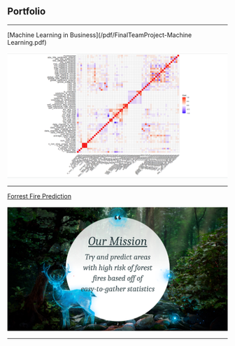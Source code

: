 ## Portfolio

---

[Machine Learning in Business](/pdf/FinalTeamProject-Machine Learning.pdf)
<br><br>
<img src="images/mlgraph.png?raw=true"/>

---
[Forrest Fire Prediction](/pdf/BIDAFinalPresentation.pdf)
<br><br>
<img src="images/Screenshot 2023-08-05 130550.png?raw=true"/>

---

